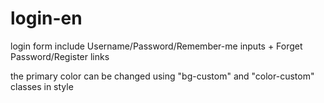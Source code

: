 # login-en
login form include Username/Password/Remember-me inputs + Forget Password/Register links

the primary color can be changed using "bg-custom" and "color-custom" classes in style 
